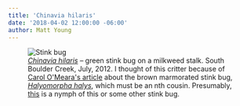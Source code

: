 ```yaml
---
title: 'Chinavia hilaris'
date: '2018-04-02 12:00:00 -06:00'
author: Matt Young
---
```

<figure>
<img src="{{ site.baseurl }}/uploads/2018/IMG_2923_Green_Stink_Bug_Chinavia_hilaris_600_2.JPG" alt="Stink bug"/>
<figcaption>
<a href="https://bugguide.net/node/view/9058"><i>Chinavia hilaris</i></a> &ndash; green stink bug on a milkweed stalk. South Boulder Creek, July, 2012. I thought of this critter because of <a href="http://www.dailycamera.com/lifestyles/ci_31764616/omeara-stink-bugs-not-expected-cause-major-problems">Carol O'Meara's article</a> about the brown marmorated stink bug, <a href="https://bugguide.net/node/view/9806"><i>Halyomorpha halys</i></a>, which must be an nth cousin. Presumably, <a href="https://pandasthumb.org/archives/2016/12/Pentatomidae.html">this</a> is a nymph of this or some other stink bug.
</figcaption>
</figure>



